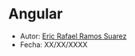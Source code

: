 # Angular

* Autor: [Eric Rafael Ramos Suarez](https://github.com/alu0100786330)
* Fecha: XX/XX/XXXX
